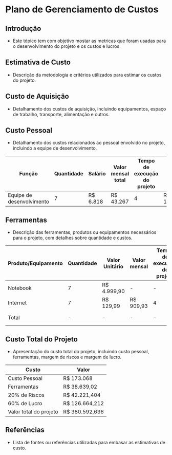 # Plano de Gerenciamento de Custos

## Introdução
- Este tópico tem com objetivo mostar as metricas que foram usadas para o desenvolvimento do projeto e os custos e lucros.

## Estimativa de Custo
- Descrição da metodologia e critérios utilizados para estimar os custos do projeto.

## Custo de Aquisição
- Detalhamento dos custos de aquisição, incluindo equipamentos, espaço de trabalho, transporte, alimentação e outros.

## Custo Pessoal
- Detalhamento dos custos relacionados ao pessoal envolvido no projeto, incluindo a equipe de desenvolvimento.

| Função                  | Quantidade | Salário     | Valor mensal total | Tempo de execução do projeto | Valor Total   |
|-------------------------|------------|------------|---------------------|------------------------------|---------------|
| Equipe de desenvolvimento | 7          | R$ 6.818     | R$ 43.267            | 4                            | R$ 173.068    |


## Ferramentas
- Descrição das ferramentas, produtos ou equipamentos necessários para o projeto, com detalhes sobre quantidade e custos.

| Produto/Equipamento | Quantidade | Valor Unitário | Valor mensal | Tempo de execução do projeto | Valor Total |
|---------------------|------------|----------------|--------------|-------------------------------|-------------|
| Notebook            | 7          | R$ 4.999,90    | -            | -                             | R$ 34.999,3 |
| Internet            | 7          | R$ 129,99      | R$ 909,93    | 4                           | R$ 3.639,72  |
| Total               | -          | -              | -            | -                           | R$ 38.639,02 |


## Custo Total do Projeto
- Apresentação do custo total do projeto, incluindo custo pessoal, ferramentas, margem de riscos e margem de lucro.

| Custo                       | Valor          |
|-----------------------------|-----------------|
| Custo Pessoal              | R$ 173.068      |
| Ferramentas                | R$ 38.639,02    |
| 20% de Riscos              | R$ 42.221,404   |
| 60% de Lucro               | R$ 126.664,212  |
| Valor total do projeto     | R$ 380.592,636  |


## Referências
- Lista de fontes ou referências utilizadas para embasar as estimativas de custo.

